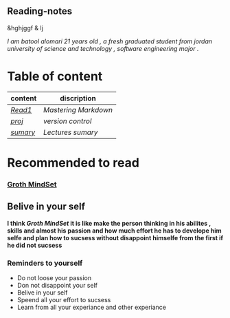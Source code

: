 

## Reading-notes
&hghjggf
& lj



*I am batool alomari 21 years old , a fresh graduated student from jordan university of science and technology , software engineering major .*

# Table of content

content      | discription
------------ | ------------
*[Read1](https://batoolalomari.github.io/ReadMe/Read1)* | *Mastering Markdown*
*[proj](https://batoolalomari.github.io/ReadMe/proj)* | *version control*
*[sumary](https://batoolalomari.github.io/ReadMe/sumary)* | *Lectures sumary*

# Recommended to read

### [Groth MindSet](https://www.atlassian.com/blog/inside-atlassian/growth-mindset)  
## Belive in your self
**I think _Groth MindSet_ it is like make the person thinking in his abilites , skills and almost his passion and how much effort he has to develope him selfe and plan how to sucsess without disappoint himselfe from the first if he did not sucsess**

### Reminders to yourself

* Do not loose your passion 
* Don not disappoint your self
* Belive in your self
* Speend all your effort to sucsess
* Learn from all your experiance and other experiance




